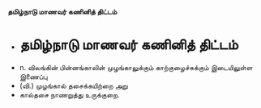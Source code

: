 **தமிழ்நாடு மாணவர் கணினித் திட்டம்**
- # தமிழ்நாடு மாணவர் கணினித் திட்டம்
- n. விலங்கின் பின்னங்காலின் முழங்காலுக்கும் காற்குழைச்சுக்கும் இடையிலுள்ள இணைப்பு
- (வி.) முழங்கால் தசைக்கயிற்றை அறு
- கால்தசை நாணறுத்து உருக்குறை.

